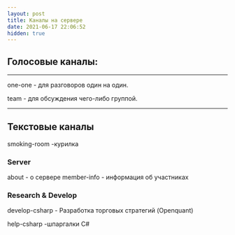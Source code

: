 ```yaml
---
layout: post
title: Каналы на сервере
date: 2021-06-17 22:06:52
hidden: true
---
```


## Голосовые каналы:
-------

 one-one - для разговоров один на один.
 
 team - для обсуждения чего-либо группой.

-------
## Текстовые каналы
smoking-room  -курилка

### Server
about  - о сервере
member-info - информация об участниках

### Research & Develop
develop-csharp - Разработка торговых стратегий (Openquant)

help-csharp -шпаргалки C#


